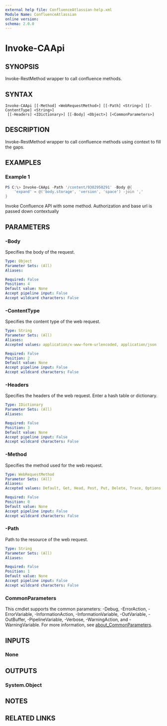 ```yaml
---
external help file: ConfluenceAtlassian-help.xml
Module Name: ConfluenceAtlassian
online version:
schema: 2.0.0
---
```


# Invoke-CAApi

## SYNOPSIS
Invoke-RestMethod wrapper to call confluence methods.

## SYNTAX

```
Invoke-CAApi [[-Method] <WebRequestMethod>] [[-Path] <String>] [[-ContentType] <String>]
 [[-Headers] <IDictionary>] [[-Body] <Object>] [<CommonParameters>]
```

## DESCRIPTION
Invoke-RestMethod wrapper to call confluence methods using context to fill the gaps. 

## EXAMPLES

### Example 1
```powershell
PS C:\> Invoke-CAApi -Path '/content/9302950291' -Body @{
    'expand' = @('body.storage', 'version', 'space') -join ',' 
}
```

Invoke Confluence API with some method. Authorization and base url is passed down contextually

## PARAMETERS

### -Body
Specifies the body of the request.

```yaml
Type: Object
Parameter Sets: (All)
Aliases:

Required: False
Position: 4
Default value: None
Accept pipeline input: False
Accept wildcard characters: False
```

### -ContentType
Specifies the content type of the web request.

```yaml
Type: String
Parameter Sets: (All)
Aliases:
Accepted values: application/x-www-form-urlencoded, application/json

Required: False
Position: 2
Default value: None
Accept pipeline input: False
Accept wildcard characters: False
```

### -Headers
Specifies the headers of the web request. Enter a hash table or dictionary.

```yaml
Type: IDictionary
Parameter Sets: (All)
Aliases:

Required: False
Position: 3
Default value: None
Accept pipeline input: False
Accept wildcard characters: False
```

### -Method
Specifies the method used for the web request.

```yaml
Type: WebRequestMethod
Parameter Sets: (All)
Aliases:
Accepted values: Default, Get, Head, Post, Put, Delete, Trace, Options, Merge, Patch

Required: False
Position: 0
Default value: None
Accept pipeline input: False
Accept wildcard characters: False
```

### -Path
Path to the resource of the web request.

```yaml
Type: String
Parameter Sets: (All)
Aliases:

Required: False
Position: 1
Default value: None
Accept pipeline input: False
Accept wildcard characters: False
```

### CommonParameters
This cmdlet supports the common parameters: -Debug, -ErrorAction, -ErrorVariable, -InformationAction, -InformationVariable, -OutVariable, -OutBuffer, -PipelineVariable, -Verbose, -WarningAction, and -WarningVariable. For more information, see [about_CommonParameters](http://go.microsoft.com/fwlink/?LinkID=113216).

## INPUTS

### None

## OUTPUTS

### System.Object
## NOTES

## RELATED LINKS
